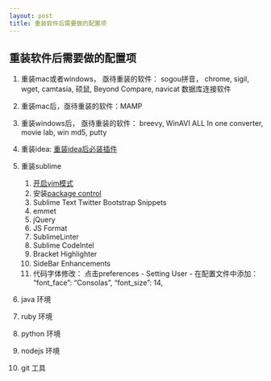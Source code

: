 ```yaml
---
layout: post
title: 重装软件后需要做的配置项
---
```


## 重装软件后需要做的配置项
1. 重装mac或者windows， 亟待重装的软件： sogou拼音， chrome, sigil, wget, camtasia, 硕鼠, Beyond Compare, navicat 数据库连接软件

2. 重装mac后，亟待重装的软件：MAMP

3. 重装windows后， 亟待重装的软件： breevy, WinAVI ALL In one converter, movie lab, win md5, putty

1. 重装idea: [重装idea后必装插件](/all/web/ideas/2014/04/14/reinstall-idea-plugins.html)

2. 重装sublime

    1. [开启vim模式](https://www.sublimetext.com/docs/2/vintage.html)
    2. 安装[package control](/all/web/osx/2014/10/29/mac-sublime3-sidebar-font.html)
    3. Sublime Text Twitter Bootstrap Snippets
    4. emmet
    5. jQuery
    6. JS Format
    7. SublimeLinter
    8. Sublime CodeIntel
    9. Bracket Highlighter
    10. SideBar Enhancements　
    11. 代码字体修改：
        点击preferences - Setting User - 在配置文件中添加：
        “font_face”: “Consolas”,
        “font_size”: 14,

4. java 环境

5. ruby 环境

6. python 环境

7. nodejs 环境

8. git 工具